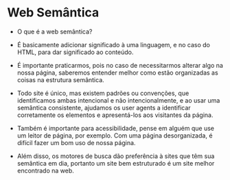 
# Web Semântica 

* O que é a web semântica?

 - É basicamente adicionar significado à uma linguagem, e no caso do HTML, para dar significado ao conteúdo.

- É importante praticarmos, pois no caso de necessitarmos alterar algo na nossa página, saberemos entender melhor como estão organizadas as coisas na estrutura semântica.

- Todo site é único, mas existem padrões ou convenções, que identificamos ambas intencional e não intencionalmente, e ao usar uma semântica consistente, ajudamos os user agents a identificar corretamente os elementos e apresentá-los aos visitantes da página.

- Também é importante para acessibilidade, pense em alguém que use um leitor de página, por exemplo. Com uma página desorganizada, é difícil fazer um bom uso de nossa página.

- Além disso, os motores de busca dão preferência à sites que têm sua semântica em dia, portanto um site bem estruturado é um site melhor encontrado na web.